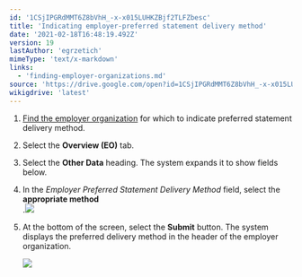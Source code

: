 ```yaml
---
id: '1CSjIPGRdMMT6Z8bVhH_-x-x015LUHKZBjf2TLFZbesc'
title: 'Indicating employer-preferred statement delivery method'
date: '2021-02-18T16:48:19.492Z'
version: 19
lastAuthor: 'egrzetich'
mimeType: 'text/x-markdown'
links:
  - 'finding-employer-organizations.md'
source: 'https://drive.google.com/open?id=1CSjIPGRdMMT6Z8bVhH_-x-x015LUHKZBjf2TLFZbesc'
wikigdrive: 'latest'
---
```

1. [Find the employer organization](finding-employer-organizations.md) for which to indicate preferred statement delivery method.
2. Select the <strong>Overview (EO)</strong> tab.
3. Select the <strong>Other Data</strong> heading. The system expands it to show fields below.
4. In the <em>Employer Preferred Statement Delivery Method</em> field, select the <strong>appropriate method</strong>  
   .<img src="../indicating-employer-preferred-statement-delivery-method.assets/7d9dd58d74e1eeb104f8a6b87c8103d2.png" />

5. At the bottom of the screen, select the <strong>Submit</strong> button. The system displays the preferred delivery method in the header of the employer organization.

   <img src="../indicating-employer-preferred-statement-delivery-method.assets/a17d7daeb6bfa0e98ba75260c3258cb6.png" />

